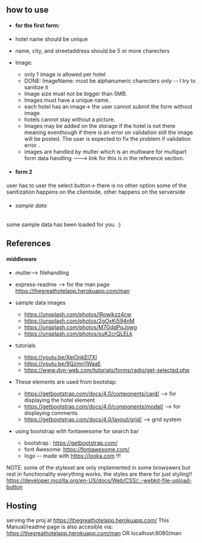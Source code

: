 
## how to use
* #### for the first form:  
 *  hotel name should be unique 
 *  name, city, and streetaddress should be 5 or more charecters 
 *  Image:   
    * only 1 image is allowed per hotel   
    * DONE: ImageName: must be alphanumeric charecters only -- I try to sanitize it  
    * Image size must not be bigger than 5MB.  
    * Images must have a unique name.  
    * each hotel has an image-> the user cannot submit the form without image 
    * hotels cannot stay without a picture. 
    * Images may be added on the storage if the hotel is not there meaning eventhough if there is an error on validation still the image will be posted. The user is expected to fix the problem if validation error . 
    * images are handled by multer which is an multiware for multipart form data handling ---> link for this is in the reference section.


* #### form 2 
user has to user the select button-> there is no other option
some of the sanitization happens on the clientside, other happens on the serverside

* ###### sample data 
some sample data has been loaded for you. :)

## References 
#### middleware
*  multer--> filehandling 
*  express-readme --> for the man page https://thegreathotelapp.herokuapp.com/man 


* sample data images  
    * https://unsplash.com/photos/lRowikzz4cw   
    * https://unsplash.com/photos/2gOxKj594nM   
    * https://unsplash.com/photos/M7GddPqJowg   
    * https://unsplash.com/photos/xuK2crQLELk   


* tutorials  
    * https://youtu.be/XeiOnkEI7XI  
    * https://youtu.be/9Qzmri1WaaE  
    * https://www.dyn-web.com/tutorials/forms/radio/get-selected.php



* These elements are used from bootstap:  
    * https://getbootstrap.com/docs/4.0/components/card/  --> for displaying the hotel element  
    * https://getbootstrap.com/docs/4.0/components/modal/ --> for displaying comments  
    * https://getbootstrap.com/docs/4.0/layout/grid/ --> grid system

* using bootstrap with fontawesome for search bar
   * bootstrap : https://getbootstrap.com/  
    * font Awesome: https://fontawesome.com/   
    * logo -- made with https://looka.com !!!   

NOTE: some of the styleset are only implemented in some browswers but rest in funchionality everything works. the styles are there for just styling!!    
https://developer.mozilla.org/en-US/docs/Web/CSS/::-webkit-file-upload-button
    

## Hosting
serving the proj at https://thegreathotelapp.herokuapp.com/ 
This Manual/readme page is also accesible via:  https://thegreathotelapp.herokuapp.com/man  OR 
localhost:8080/man 
